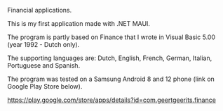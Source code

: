 Financial applications.

This is my first application made with .NET MAUI.

The program is partly based on Finance that I wrote in Visual Basic 5.00 (year 1992 - Dutch only).

The supporting languages are: Dutch, English, French, German, Italian, Portuguese and Spanish.

The program was tested on a Samsung Android 8 and 12 phone (link on Google Play Store below).

https://play.google.com/store/apps/details?id=com.geertgeerits.finance
